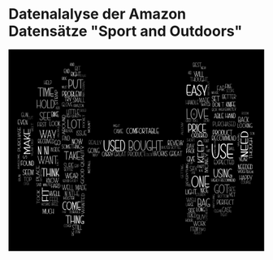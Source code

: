 # Datenalalyse der Amazon Datensätze "Sport and Outdoors"



<p align="center">
  <img width="800" height="400" src="wordcloud.png">
</p>


